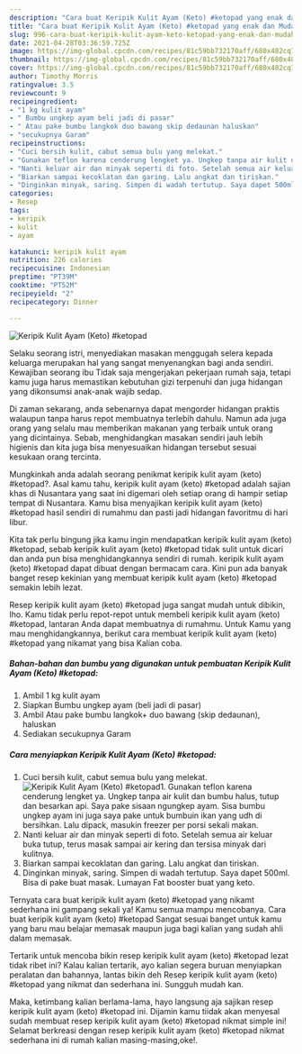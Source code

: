 ```yaml
---
description: "Cara buat Keripik Kulit Ayam (Keto) #ketopad yang enak dan Mudah Dibuat"
title: "Cara buat Keripik Kulit Ayam (Keto) #ketopad yang enak dan Mudah Dibuat"
slug: 996-cara-buat-keripik-kulit-ayam-keto-ketopad-yang-enak-dan-mudah-dibuat
date: 2021-04-28T03:36:59.725Z
image: https://img-global.cpcdn.com/recipes/81c59bb732170aff/680x482cq70/keripik-kulit-ayam-keto-ketopad-foto-resep-utama.jpg
thumbnail: https://img-global.cpcdn.com/recipes/81c59bb732170aff/680x482cq70/keripik-kulit-ayam-keto-ketopad-foto-resep-utama.jpg
cover: https://img-global.cpcdn.com/recipes/81c59bb732170aff/680x482cq70/keripik-kulit-ayam-keto-ketopad-foto-resep-utama.jpg
author: Timothy Morris
ratingvalue: 3.5
reviewcount: 9
recipeingredient:
- "1 kg kulit ayam"
- " Bumbu ungkep ayam beli jadi di pasar"
- " Atau pake bumbu langkok duo bawang skip dedaunan haluskan"
- "secukupnya Garam"
recipeinstructions:
- "Cuci bersih kulit, cabut semua bulu yang melekat."
- "Gunakan teflon karena cenderung lengket ya. Ungkep tanpa air kulit dan bumbu halus, tutup dan besarkan api. Saya pake sisaan ngungkep ayam. Sisa bumbu ungkep ayam ini juga saya pake untuk bumbuin ikan yang udh di bersihkan. Lalu dipack, masukin freezer per porsi sekali makan."
- "Nanti keluar air dan minyak seperti di foto. Setelah semua air keluar buka tutup, terus masak sampai air kering dan tersisa minyak dari kulitnya."
- "Biarkan sampai kecoklatan dan garing. Lalu angkat dan tiriskan."
- "Dinginkan minyak, saring. Simpen di wadah tertutup. Saya dapet 500ml. Bisa di pake buat masak. Lumayan Fat booster buat yang keto."
categories:
- Resep
tags:
- keripik
- kulit
- ayam

katakunci: keripik kulit ayam 
nutrition: 226 calories
recipecuisine: Indonesian
preptime: "PT39M"
cooktime: "PT52M"
recipeyield: "2"
recipecategory: Dinner

---
```



![Keripik Kulit Ayam (Keto) #ketopad](https://img-global.cpcdn.com/recipes/81c59bb732170aff/680x482cq70/keripik-kulit-ayam-keto-ketopad-foto-resep-utama.jpg)

Selaku seorang istri, menyediakan masakan menggugah selera kepada keluarga merupakan hal yang sangat menyenangkan bagi anda sendiri. Kewajiban seorang ibu Tidak saja mengerjakan pekerjaan rumah saja, tetapi kamu juga harus memastikan kebutuhan gizi terpenuhi dan juga hidangan yang dikonsumsi anak-anak wajib sedap.

Di zaman  sekarang, anda sebenarnya dapat mengorder hidangan praktis walaupun tanpa harus repot membuatnya terlebih dahulu. Namun ada juga orang yang selalu mau memberikan makanan yang terbaik untuk orang yang dicintainya. Sebab, menghidangkan masakan sendiri jauh lebih higienis dan kita juga bisa menyesuaikan hidangan tersebut sesuai kesukaan orang tercinta. 



Mungkinkah anda adalah seorang penikmat keripik kulit ayam (keto) #ketopad?. Asal kamu tahu, keripik kulit ayam (keto) #ketopad adalah sajian khas di Nusantara yang saat ini digemari oleh setiap orang di hampir setiap tempat di Nusantara. Kamu bisa menyajikan keripik kulit ayam (keto) #ketopad hasil sendiri di rumahmu dan pasti jadi hidangan favoritmu di hari libur.

Kita tak perlu bingung jika kamu ingin mendapatkan keripik kulit ayam (keto) #ketopad, sebab keripik kulit ayam (keto) #ketopad tidak sulit untuk dicari dan anda pun bisa menghidangkannya sendiri di rumah. keripik kulit ayam (keto) #ketopad dapat dibuat dengan bermacam cara. Kini pun ada banyak banget resep kekinian yang membuat keripik kulit ayam (keto) #ketopad semakin lebih lezat.

Resep keripik kulit ayam (keto) #ketopad juga sangat mudah untuk dibikin, lho. Kamu tidak perlu repot-repot untuk membeli keripik kulit ayam (keto) #ketopad, lantaran Anda dapat membuatnya di rumahmu. Untuk Kamu yang mau menghidangkannya, berikut cara membuat keripik kulit ayam (keto) #ketopad yang nikamat yang bisa Kalian coba.

<!--inarticleads1-->

##### Bahan-bahan dan bumbu yang digunakan untuk pembuatan Keripik Kulit Ayam (Keto) #ketopad:

1. Ambil 1 kg kulit ayam
1. Siapkan  Bumbu ungkep ayam (beli jadi di pasar)
1. Ambil  Atau pake bumbu langkok+ duo bawang (skip dedaunan), haluskan
1. Sediakan secukupnya Garam




<!--inarticleads2-->

##### Cara menyiapkan Keripik Kulit Ayam (Keto) #ketopad:

1. Cuci bersih kulit, cabut semua bulu yang melekat.
<img src="https://img-global.cpcdn.com/steps/8ade3b80439d8cc4/160x128cq70/keripik-kulit-ayam-keto-ketopad-langkah-memasak-1-foto.jpg" alt="Keripik Kulit Ayam (Keto) #ketopad">1. Gunakan teflon karena cenderung lengket ya. Ungkep tanpa air kulit dan bumbu halus, tutup dan besarkan api. Saya pake sisaan ngungkep ayam. Sisa bumbu ungkep ayam ini juga saya pake untuk bumbuin ikan yang udh di bersihkan. Lalu dipack, masukin freezer per porsi sekali makan.
1. Nanti keluar air dan minyak seperti di foto. Setelah semua air keluar buka tutup, terus masak sampai air kering dan tersisa minyak dari kulitnya.
1. Biarkan sampai kecoklatan dan garing. Lalu angkat dan tiriskan.
1. Dinginkan minyak, saring. Simpen di wadah tertutup. Saya dapet 500ml. Bisa di pake buat masak. Lumayan Fat booster buat yang keto.




Ternyata cara buat keripik kulit ayam (keto) #ketopad yang nikamt sederhana ini gampang sekali ya! Kamu semua mampu mencobanya. Cara buat keripik kulit ayam (keto) #ketopad Sangat sesuai banget untuk kamu yang baru mau belajar memasak maupun juga bagi kalian yang sudah ahli dalam memasak.

Tertarik untuk mencoba bikin resep keripik kulit ayam (keto) #ketopad lezat tidak ribet ini? Kalau kalian tertarik, ayo kalian segera buruan menyiapkan peralatan dan bahannya, lantas bikin deh Resep keripik kulit ayam (keto) #ketopad yang nikmat dan sederhana ini. Sungguh mudah kan. 

Maka, ketimbang kalian berlama-lama, hayo langsung aja sajikan resep keripik kulit ayam (keto) #ketopad ini. Dijamin kamu tiidak akan menyesal sudah membuat resep keripik kulit ayam (keto) #ketopad nikmat simple ini! Selamat berkreasi dengan resep keripik kulit ayam (keto) #ketopad nikmat sederhana ini di rumah kalian masing-masing,oke!.

